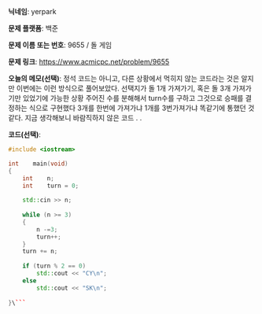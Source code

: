 **닉네임**: yerpark

**문제 플랫폼**: 백준

**문제 이름 또는 번호**: 9655 / 돌 게임 

**문제 링크**: https://www.acmicpc.net/problem/9655

**오늘의 메모(선택)**: 정석 코드는 아니고, 다른 상황에서 먹히지 않는 코드라는 것은 알지만 이번에는 이런 방식으로 풀어보았다. 
선택지가 돌 1개 가져가기, 혹은 돌 3개 가져가기만 있었기에 가능한 상황
주어진 수를 분해해서 turn수를 구하고 그것으로 승패를 결정하는 식으로 구현했다
3개를 한번에 가져가냐 1개를 3번가져가냐 똑같기에 통했던 것 같다. 
지금 생각해보니 바람직하지 않은 코드 . . 

**코드(선택)**:

```c++
#include <iostream>

int    main(void)
{
    int    n;
    int    turn = 0;
    
    std::cin >> n;
    
    while (n >= 3)
    {
        n -=3;
        turn++;
    }
    turn += n;
    
    if (turn % 2 == 0)
        std::cout << "CY\n";
    else
        std::cout << "SK\n";
    
}\```
